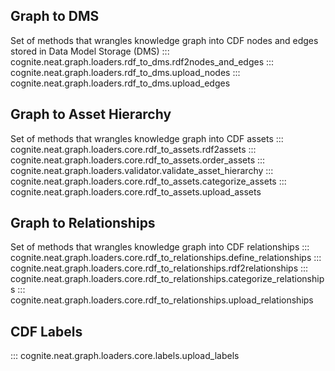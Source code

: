 ## Graph to DMS
Set of methods that wrangles knowledge graph into CDF nodes and edges stored in Data Model Storage (DMS)
::: cognite.neat.graph.loaders.rdf_to_dms.rdf2nodes_and_edges
::: cognite.neat.graph.loaders.rdf_to_dms.upload_nodes
::: cognite.neat.graph.loaders.rdf_to_dms.upload_edges


## Graph to Asset Hierarchy
Set of methods that wrangles knowledge graph into CDF assets
::: cognite.neat.graph.loaders.core.rdf_to_assets.rdf2assets
::: cognite.neat.graph.loaders.core.rdf_to_assets.order_assets
::: cognite.neat.graph.loaders.validator.validate_asset_hierarchy
::: cognite.neat.graph.loaders.core.rdf_to_assets.categorize_assets
::: cognite.neat.graph.loaders.core.rdf_to_assets.upload_assets

## Graph to Relationships
Set of methods that wrangles knowledge graph into CDF relationships
::: cognite.neat.graph.loaders.core.rdf_to_relationships.define_relationships
::: cognite.neat.graph.loaders.core.rdf_to_relationships.rdf2relationships
::: cognite.neat.graph.loaders.core.rdf_to_relationships.categorize_relationships
::: cognite.neat.graph.loaders.core.rdf_to_relationships.upload_relationships

## CDF Labels
::: cognite.neat.graph.loaders.core.labels.upload_labels
